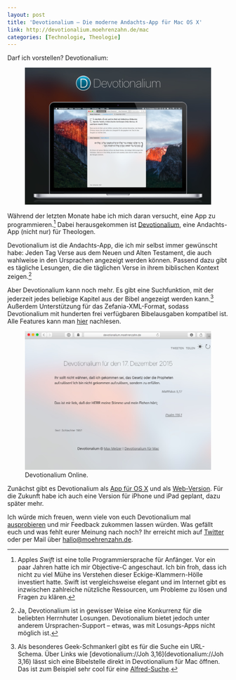 ```yaml
---
layout: post
title: 'Devotionalium – Die moderne Andachts-App für Mac OS X'
link: http://devotionalium.moehrenzahn.de/mac
categories: [Technologie, Theologie]
---
```


Darf ich vorstellen? Devotionalium:

<figure><a href='http://devotionalium.moehrenzahn.de/mac'><img src='/images/devotionalium_mac.png' /></a><figcaption></figcaption></figure>

Während der letzten Monate habe ich mich daran versucht, eine App zu programmieren.[^3] Dabei herausgekommen ist [Devotionalium](http://devotionalium.moehrenzahn.de/mac), eine Andachts-App (nicht nur) für Theologen.

[^3]: Apples *Swift* ist eine tolle Programmiersprache für Anfänger. Vor ein paar Jahren hatte ich mir Objective-C angeschaut. Ich bin froh, dass ich nicht zu viel Mühe ins Verstehen dieser Eckige-Klammern-Hölle investiert hatte. Swift ist vergleichsweise elegant und im Internet gibt es inzwischen zahlreiche nützliche Ressourcen, um Probleme zu lösen und Fragen zu klären.

Devotionalium ist die Andachts-App, die ich mir selbst immer gewünscht habe: Jeden Tag Verse aus dem Neuen und Alten Testament, die auch wahlweise in den Ursprachen angezeigt werden können. Passend dazu gibt es tägliche Lesungen, die die täglichen Verse in ihrem biblischen Kontext zeigen.[^2]

[^2]: Ja, Devotionalium ist in gewisser Weise eine Konkurrenz für die beliebten Herrnhuter Losungen. Devotionalium bietet jedoch unter anderem Ursprachen-Support – etwas, was mit Losungs-Apps nicht möglich ist.

Aber Devotionalium kann noch mehr. Es gibt eine Suchfunktion, mit der jederzeit jedes beliebige Kapitel aus der Bibel angezeigt werden kann.[^1] Außerdem Unterstützung für das Zefania-XML-Format, sodass Devotionalium mit hunderten frei verfügbaren Bibelausgaben kompatibel ist. Alle Features kann man [hier](http://devotionalium.moehrenzahn.de/mac) nachlesen.

[^1]: Als besonderes Geek-Schmankerl gibt es für die Suche ein URL-Schema. Über Links wie [devotionalium://Joh 3,16](devotionalium://Joh 3,16) lässt sich eine Bibelstelle direkt in Devotionalium für Mac öffnen. Das ist zum Beispiel sehr cool für eine [Alfred-Suche](http://www.moehrenzahn.de/Passing-text-to-your-applescripts-with-Alfred-Workflows/).

<figure><a href='http://devotionalium.moehrenzahn.de/'><img src='/images/devotionalium.png' /></a><figcaption>Devotionalium Online.</figcaption></figure>

Zunächst gibt es Devotionalium als [App für OS X](http://devotionalium.moehrenzahn.de/mac) und als [Web-Version](http://devotionalium.moehrenzahn.de/). Für die Zukunft habe ich auch eine Version für iPhone und iPad geplant, dazu später mehr.

Ich würde mich freuen, wenn viele von euch Devotionalium mal [ausprobieren](http://devotionalium.moehrenzahn.de/mac) und mir Feedback zukommen lassen würden. Was gefällt euch und was fehlt eurer Meinung nach noch? Ihr erreicht mich auf [Twitter](https://twitter.com/_maxmelzer) oder per Mail über <hallo@moehrenzahn.de>.
